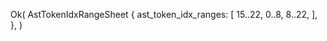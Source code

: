 Ok(
    AstTokenIdxRangeSheet {
        ast_token_idx_ranges: [
            15..22,
            0..8,
            8..22,
        ],
    },
)